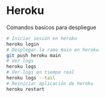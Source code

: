 # Heroku
Comandos basícos para despliegue

```sh
# Iniciar sesión en heroku
heroku login
# Desplegar la rama main en heroku
git push heroku main
# Ver logs
heroku logs
# Ver logs en tiempo real
heroku logs --tail
# Reiniciar aplicación de heroku
heroku restart
```